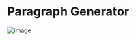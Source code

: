 # Paragraph Generator
![image](https://github.com/abhiiiman/Full-Stack-WebDev/assets/111262410/df9b087b-3825-4aff-9087-4a1ccfd0e3b9)
